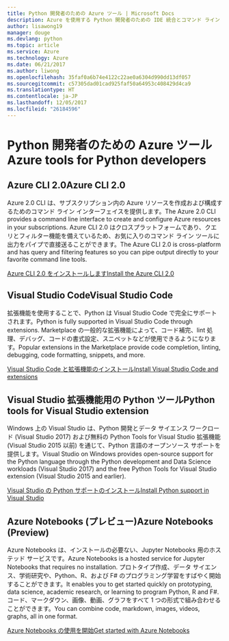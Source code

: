 ```yaml
---
title: Python 開発者のための Azure ツール | Microsoft Docs
description: Azure を使用する Python 開発者のための IDE 統合とコマンド ライン インターフェイス。
author: lisawong19
manager: douge
ms.devlang: python
ms.topic: article
ms.service: Azure
ms.technology: Azure
ms.date: 06/21/2017
ms.author: liwong
ms.openlocfilehash: 35faf0a6b74e4122c22ae0a6304d990dd13df057
ms.sourcegitcommit: c57305dad01cad925faf50a64953c408429d4ca9
ms.translationtype: HT
ms.contentlocale: ja-JP
ms.lasthandoff: 12/05/2017
ms.locfileid: "26184596"
---
```

# <a name="azure-tools-for-python-developers"></a><span data-ttu-id="25b52-103">Python 開発者のための Azure ツール</span><span class="sxs-lookup"><span data-stu-id="25b52-103">Azure tools for Python developers</span></span>

## <a name="azure-cli-20"></a><span data-ttu-id="25b52-104">Azure CLI 2.0</span><span class="sxs-lookup"><span data-stu-id="25b52-104">Azure CLI 2.0</span></span>

<span data-ttu-id="25b52-105">Azure 2.0 CLI は、サブスクリプション内の Azure リソースを作成および構成するためのコマンド ライン インターフェイスを提供します。</span><span class="sxs-lookup"><span data-stu-id="25b52-105">The Azure 2.0 CLI provides a command line interface to create and configure Azure resources in your subscriptions.</span></span> <span data-ttu-id="25b52-106">Azure CLI 2.0 はクロスプラットフォームであり、クエリとフィルター機能を備えているため、お気に入りのコマンド ライン ツールに出力をパイプで直接送ることができます。</span><span class="sxs-lookup"><span data-stu-id="25b52-106">The Azure CLI 2.0 is cross-platform and has query and filtering features so you can pipe output directly to your favorite command line tools.</span></span> 

[<span data-ttu-id="25b52-107">Azure CLI 2.0 をインストールします</span><span class="sxs-lookup"><span data-stu-id="25b52-107">Install the Azure CLI 2.0</span></span>](https://docs.microsoft.com/cli/azure/install-azure-cli)

## <a name="visual-studio-code"></a><span data-ttu-id="25b52-108">Visual Studio Code</span><span class="sxs-lookup"><span data-stu-id="25b52-108">Visual Studio Code</span></span>
<span data-ttu-id="25b52-109">拡張機能を使用することで、Python は Visual Studio Code で完全にサポートされます。</span><span class="sxs-lookup"><span data-stu-id="25b52-109">Python is fully supported in Visual Studio Code through extensions.</span></span> <span data-ttu-id="25b52-110">Marketplace の一般的な拡張機能によって、コード補完、lint 処理、デバッグ、コードの書式設定、スニペットなどが使用できるようになります。</span><span class="sxs-lookup"><span data-stu-id="25b52-110">Popular extensions in the Marketplace provide code completion, linting, debugging, code formatting, snippets, and more.</span></span>

[<span data-ttu-id="25b52-111">Visual Studio Code と拡張機能のインストール</span><span class="sxs-lookup"><span data-stu-id="25b52-111">Install Visual Studio Code and extensions</span></span>](https://code.visualstudio.com/docs/languages/python)

## <a name="python-tools-for-visual-studio-extension"></a><span data-ttu-id="25b52-112">Visual Studio 拡張機能用の Python ツール</span><span class="sxs-lookup"><span data-stu-id="25b52-112">Python tools for Visual Studio extension</span></span>
<span data-ttu-id="25b52-113">Windows 上の Visual Studio は、Python 開発とデータ サイエンス ワークロード (Visual Studio 2017) および無料の Python Tools for Visual Studio 拡張機能 (Visual Studio 2015 以前) を通じて、Python 言語のオープンソース サポートを提供します。</span><span class="sxs-lookup"><span data-stu-id="25b52-113">Visual Studio on Windows provides open-source support for the Python language through the Python development and Data Science workloads (Visual Studio 2017) and the free Python Tools for Visual Studio extension (Visual Studio 2015 and earlier).</span></span> 

[<span data-ttu-id="25b52-114">Visual Studio の Python サポートのインストール</span><span class="sxs-lookup"><span data-stu-id="25b52-114">Install Python support in Visual Studio</span></span>](https://docs.microsoft.com/visualstudio/python/installation)

## <a name="azure-notebooks-preview"></a><span data-ttu-id="25b52-115">Azure Notebooks (プレビュー)</span><span class="sxs-lookup"><span data-stu-id="25b52-115">Azure Notebooks (Preview)</span></span>
<span data-ttu-id="25b52-116">Azure Notebooks は、インストールの必要ない、Jupyter Notebooks 用のホステッド サービスです。</span><span class="sxs-lookup"><span data-stu-id="25b52-116">Azure Notebooks is a hosted service for Jupyter Notebooks that requires no installation.</span></span> <span data-ttu-id="25b52-117">プロトタイプ作成、データ サイエンス、学術研究や、Python、R、および F# のプログラミング学習をすばやく開始することができます。</span><span class="sxs-lookup"><span data-stu-id="25b52-117">It enables you to get started quickly on prototyping, data science, academic research, or learning to program Python, R and F#.</span></span> <span data-ttu-id="25b52-118">コード、マークダウン、画像、動画、グラフをすべて 1 つの形式で組み合わせることができます。</span><span class="sxs-lookup"><span data-stu-id="25b52-118">You can combine code, markdown, images, videos, graphs, all in one format.</span></span>

[<span data-ttu-id="25b52-119">Azure Notebooks の使用を開始</span><span class="sxs-lookup"><span data-stu-id="25b52-119">Get started with Azure Notebooks</span></span>](https://notebooks.azure.com/)
